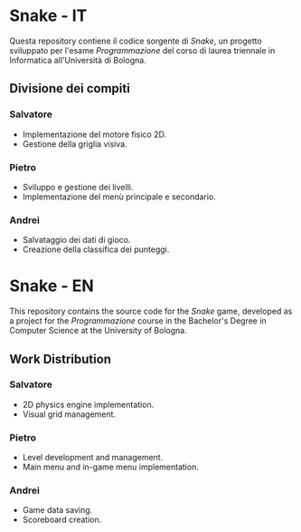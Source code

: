 # Snake - IT

Questa repository contiene il codice sorgente di _Snake_, un progetto sviluppato per l'esame _Programmazione_ del corso di laurea triennale in Informatica all'Università di Bologna.

## Divisione dei compiti

### Salvatore
- Implementazione del motore fisico 2D.
- Gestione della griglia visiva.

### Pietro
- Sviluppo e gestione dei livelli.
- Implementazione del menù principale e secondario.

### Andrei
- Salvataggio dei dati di gioco.
- Creazione della classifica dei punteggi.

# Snake - EN 

This repository contains the source code for the _Snake_ game, developed as a project
for the _Programmazione_ course in the Bachelor's Degree in Computer Science at the University of Bologna.

## Work Distribution

### Salvatore
- 2D physics engine implementation.
- Visual grid management.

### Pietro
- Level development and management.
- Main menu and in-game menu implementation.  

### Andrei
- Game data saving.
- Scoreboard creation.